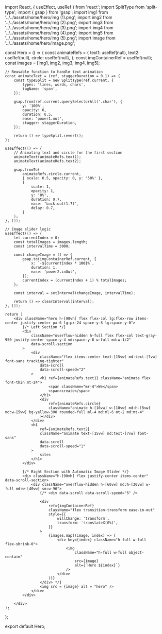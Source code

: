 import React, { useEffect, useRef } from 'react';
import SplitType from 'split-type';
import { gsap } from 'gsap';
import img1 from '../../assets/home/hero/img (1).png';
import img2 from '../../assets/home/hero/img (2).png';
import img3 from '../../assets/home/hero/img (3).png';
import img4 from '../../assets/home/hero/img (4).png';
import img5 from '../../assets/home/hero/img (5).png';
import image from '../../assets/home/hero/image.png';

const Hero = () => {
    const animateRefs = {
        text1: useRef(null),
        text2: useRef(null),
        circle: useRef(null),
    };
    const imgContainerRef = useRef(null);
    const images = [img1, img2, img3, img4, img5];

    // Reusable function to handle text animation
    const animateText = (ref, staggerDuration = 0.1) => {
        const typeSplit = new SplitType(ref.current, {
            types: 'lines, words, chars',
            tagName: 'span',
        });

        gsap.from(ref.current.querySelectorAll('.char'), {
            y: '100%',
            opacity: 0,
            duration: 0.5,
            ease: 'power1.out',
            stagger: staggerDuration,
        });

        return () => typeSplit.revert();
    };

    useEffect(() => {
        // Animating text and circle for the first section
        animateText(animateRefs.text1);
        animateText(animateRefs.text2);

        gsap.fromTo(
            animateRefs.circle.current,
            { scale: 0.5, opacity: 0, y: '50%' },
            {
                scale: 1,
                opacity: 1,
                y: '0%',
                duration: 0.7,
                ease: 'back.out(1.7)',
                delay: 0.7,
            }
        );
    }, []);

    // Image slider logic
    useEffect(() => {
        let currentIndex = 0;
        const totalImages = images.length;
        const intervalTime = 3000;

        const changeImage = () => {
            gsap.to(imgContainerRef.current, {
                x: `-${currentIndex * 100}%`,
                duration: 1,
                ease: 'power2.inOut',
            });
            currentIndex = (currentIndex + 1) % totalImages;
        };

        const interval = setInterval(changeImage, intervalTime);

        return () => clearInterval(interval);
    }, []);

    return (
        <div className="hero h-[90vh] flex flex-col lg:flex-row items-center justify-center px-6 lg:px-24 space-y-8 lg:space-y-0">
            {/* Left Section */}
            <div
                className="overflow-hidden h-full flex flex-col text-gray-950 justify-center space-y-4 md:space-y-8 w-full md:w-1/2"
                data-scroll-section
            >
                <div
                    className="flex items-center text-[15vw] md:text-[7vw] font-sans tracking-tighter"
                    data-scroll
                    data-scroll-speed="2"
                >
                    <h1 ref={animateRefs.text1} className="animate flex font-thin mt-24">
                        <span className="mr-4">We</span>
                        <span>create</span>
                    </h1>
                    <div
                        ref={animateRefs.circle}
                        className="animate h-[10vw] w-[10vw] md:h-[5vw] md:w-[5vw] bg-yellow-300 rounded-full ml-4 md:ml-6 mt-2 md:mt-4"
                    ></div>
                </div>
                <h1
                    ref={animateRefs.text2}
                    className="animate text-[15vw] md:text-[7vw] font-sans"
                    data-scroll
                    data-scroll-speed="1"
                >
                    sites
                </h1>
            </div>

            {/* Right Section with Automatic Image Slider */}
            <div className="h-[90vh] flex justify-center items-center" data-scroll-section>
                <div className="overflow-hidden h-[60vw] md:h-[30vw] w-full md:w-[40vw] sm:w-96">
                    {/* <div data-scroll data-scroll-speed="5" />

                    <div
                        ref={imgContainerRef}
                        className="flex transition-transform ease-in-out"
                        style={{
                            willChange: 'transform',
                            transform: 'translateX(0%)',
                        }}
                    >
                        {images.map((image, index) => (
                            <div key={index} className="h-full w-full flex-shrink-0">
                                <img
                                    className="h-full w-full object-contain"
                                    src={image}
                                    alt={`Hero ${index}`}
                                />
                            </div>
                        ))}
                    </div> */}
                    <img src = {image} alt = "hero" />
                </div>
            </div>
            
        </div>
    );
};

export default Hero;
